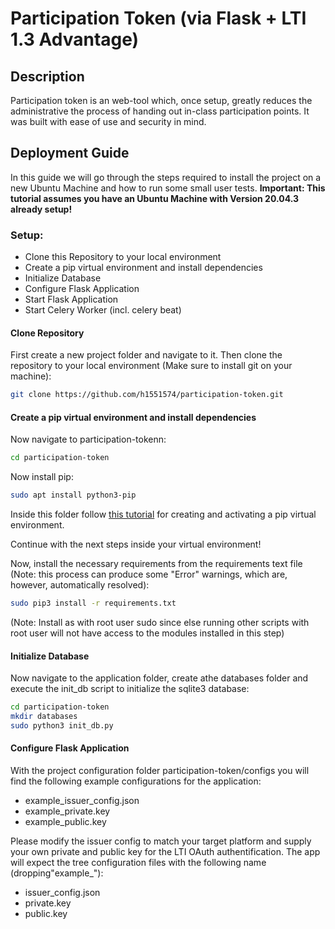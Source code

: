 # Participation Token (via Flask + LTI 1.3 Advantage)
## Description
Participation token is an web-tool which, once setup, greatly reduces the administrative the process of handing out in-class participation points. It was built with ease of use and security in mind.

## Deployment Guide
In this guide we will go through the steps required to install the project on a new Ubuntu Machine and how to run some small user tests.
**Important: This tutorial assumes you have an Ubuntu Machine with Version 20.04.3 already setup!**
### Setup:
- Clone this Repository to your local environment
- Create a pip virtual environment and install dependencies
- Initialize Database
- Configure Flask Application
- Start Flask Application
- Start Celery Worker (incl. celery beat)

#### Clone Repository
First create a new project folder and navigate to it. Then clone the repository to your local environment (Make sure to install git on your machine):
```sh
git clone https://github.com/h1551574/participation-token.git
```
#### Create a pip virtual environment and install dependencies
Now navigate to participation-tokenn:
```sh
cd participation-token
```
Now install pip:
```sh
sudo apt install python3-pip
```

Inside this folder follow [this tutorial](https://packaging.python.org/en/latest/guides/installing-using-pip-and-virtual-environments/
) for creating and activating a pip virtual environment.

Continue with the next steps inside your virtual environment!

Now, install the necessary requirements from the requirements text file (Note: this process can produce some "Error" warnings, which are, however, automatically resolved):

```sh
sudo pip3 install -r requirements.txt
```
(Note: Install as with root user sudo since else running other scripts with root user will not have access to the modules installed in this step)
#### Initialize Database
Now navigate to the application folder, create athe databases folder and execute the init_db script to initialize the sqlite3 database:
```sh
cd participation-token
mkdir databases
sudo python3 init_db.py
```
#### Configure Flask Application
With the project configuration folder participation-token/configs you will find the following example configurations for the application:

- example_issuer_config.json
- example_private.key
- example_public.key

Please modify the issuer config to match your target platform and supply your own private and public key for the LTI OAuth authentification. The app will expect the tree configuration files with the following name (dropping"example_"):

- issuer_config.json
- private.key
- public.key
